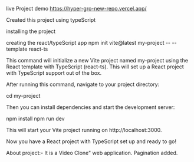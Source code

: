 live Project demo https://hyper-gro-new-repo.vercel.app/

Created this project using typeScript

installing the project

creating the react/typeScript app npm init vite@latest my-project -- --template react-ts

This command will initialize a new Vite project named my-project using the React template with TypeScript (react-ts). This will set up a React project with TypeScript support out of the box.

After running this command, navigate to your project directory:

cd my-project

Then you can install dependencies and start the development server:

npm install npm run dev

This will start your Vite project running on http://localhost:3000.

Now you have a React project with TypeScript set up and ready to go!

About project:- It is a Video Clone" web application. Pagination added.
